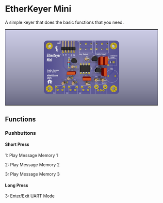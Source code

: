 # EtherKeyer Mini

A simple keyer that does the basic functions that you need.

![](PCB/EtherKeyerMini.png)

## Functions

### Pushbuttons
#### Short Press
1: Play Message Memory 1

2: Play Message Memory 2

3: Play Message Memory 3

#### Long Press
3: Enter/Exit UART Mode
